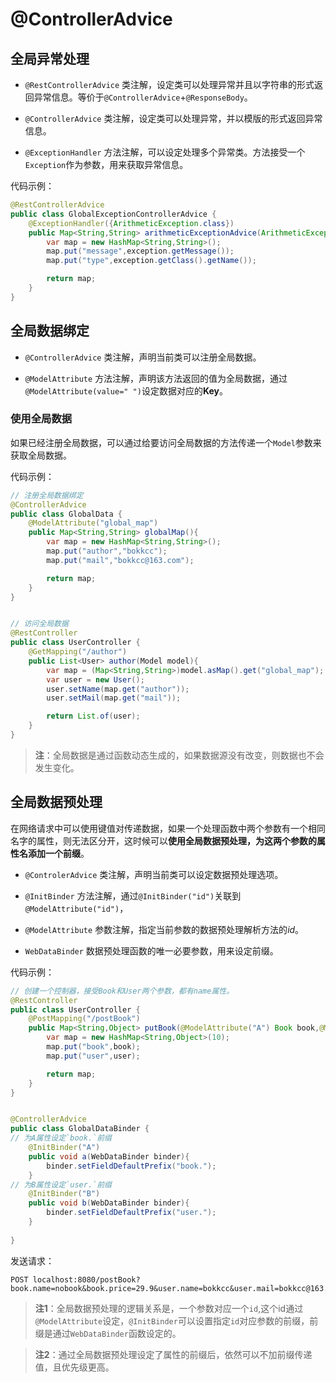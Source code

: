 # @ControllerAdvice

## 全局异常处理

* `@RestControllerAdvice`
类注解，设定类可以处理异常并且以字符串的形式返回异常信息。等价于`@ControllerAdvice`+`@ResponseBody`。

* `@ControllerAdvice`
类注解，设定类可以处理异常，并以模版的形式返回异常信息。

* `@ExceptionHandler`
方法注解，可以设定处理多个异常类。方法接受一个`Exception`作为参数，用来获取异常信息。

代码示例：
```java
@RestControllerAdvice
public class GlobalExceptionControllerAdvice {
    @ExceptionHandler({ArithmeticException.class})
    public Map<String,String> arithmeticExceptionAdvice(ArithmeticException exception){
        var map = new HashMap<String,String>();
        map.put("message",exception.getMessage());
        map.put("type",exception.getClass().getName());

        return map;
    }
}
```

## 全局数据绑定

* `@ControllerAdvice`
类注解，声明当前类可以注册全局数据。

* `@ModelAttribute`
方法注解，声明该方法返回的值为全局数据，通过`@ModelAttribute(value=" ")`设定数据对应的**Key**。

### 使用全局数据
如果已经注册全局数据，可以通过给要访问全局数据的方法传递一个`Model`参数来获取全局数据。

代码示例：
```java
// 注册全局数据绑定
@ControllerAdvice
public class GlobalData {
    @ModelAttribute("global_map")
    public Map<String,String> globalMap(){
        var map = new HashMap<String,String>();
        map.put("author","bokkcc");
        map.put("mail","bokkcc@163.com");

        return map;
    }
}


// 访问全局数据
@RestController
public class UserController {
    @GetMapping("/author")
    public List<User> author(Model model){
        var map = (Map<String,String>)model.asMap().get("global_map");
        var user = new User();
        user.setName(map.get("author"));
        user.setMail(map.get("mail"));

        return List.of(user);
    }
}

```

>**注**：全局数据是通过函数动态生成的，如果数据源没有改变，则数据也不会发生变化。


## 全局数据预处理
在网络请求中可以使用键值对传递数据，如果一个处理函数中两个参数有一个相同名字的属性，则无法区分开，这时候可以**使用全局数据预处理，为这两个参数的属性名添加一个前缀**。

* `@ControlerAdvice`
类注解，声明当前类可以设定数据预处理选项。

* `@InitBinder`
方法注解，通过`@InitBinder("id")`关联到`@ModelAttribute("id")`，

* `@ModelAttribute`
参数注解，指定当前参数的数据预处理解析方法的*id*。

* `WebDataBinder`
数据预处理函数的唯一必要参数，用来设定前缀。

代码示例：
```java
// 创建一个控制器，接受Book和User两个参数，都有name属性。
@RestController
public class UserController {
    @PostMapping("/postBook")
    public Map<String,Object> putBook(@ModelAttribute("A") Book book,@ModelAttribute("B")  User user){
        var map = new HashMap<String,Object>(10);
        map.put("book",book);
        map.put("user",user);

        return map;
    }
}


@ControllerAdvice
public class GlobalDataBinder {
// 为A属性设定`book.`前缀
    @InitBinder("A")
    public void a(WebDataBinder binder){
        binder.setFieldDefaultPrefix("book.");
    }
// 为B属性设定`user.`前缀
    @InitBinder("B")
    public void b(WebDataBinder binder){
        binder.setFieldDefaultPrefix("user.");
    }
    
}

```

发送请求：
```http
POST localhost:8080/postBook?book.name=nobook&book.price=29.9&user.name=bokkcc&user.mail=bokkcc@163.com
```

>**注1**：全局数据预处理的逻辑关系是，一个参数对应一个`id`,这个id通过`@ModelAttribute`设定，`@InitBinder`可以设置指定`id`对应参数的前缀，前缀是通过`WebDataBinder`函数设定的。

>**注2**：通过全局数据预处理设定了属性的前缀后，依然可以不加前缀传递值，且优先级更高。